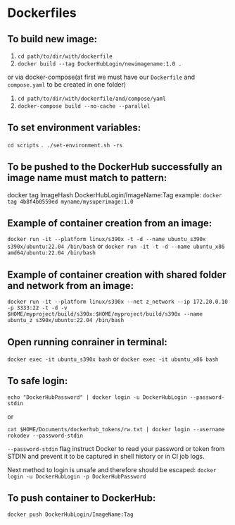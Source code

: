 # Dockerfiles

To build new image:
---------------------

 1. `cd path/to/dir/with/dockerfile`
 2. `docker build --tag DockerHubLogin/newimagename:1.0 .`

or via docker-compose(at first we must have our `Dockerfile` and `compose.yaml` to be created in one folder)
 1. `cd path/to/dir/with/dockerfile/and/compose/yaml`
 2. `docker-compose build --no-cache --parallel`

To set environment variables:
-----------------------------
`cd scripts`
`. ./set-environment.sh -rs`

To be pushed to the DockerHub successfully an image name must match to pattern:
--------------------------------------------------------------------------------

 docker tag ImageHash DockerHubLogin/ImageName:Tag
 example: `docker tag 4b8f4b0559ed myname/mysuperimage:1.0`

Example of container creation from an image:
--------------------------------------------

 `docker run -it --platform linux/s390x -t -d --name ubuntu_s390x s390x/ubuntu:22.04 /bin/bash`
or
 `docker run -it -t -d --name ubuntu_x86 amd64/ubuntu:22.04 /bin/bash`


Example of container creation with shared folder and network from an image:
--------------------------------------------
`docker run -it --platform linux/s390x --net z_network --ip 172.20.0.10 -p 3333:22 -t -d -v $HOME/myproject/build/s390x:$HOME/myproject/build/s390x --name ubuntu_z s390x/ubuntu:22.04 /bin/bash`


Open running conrainer in terminal:
-----------------------------------
 `docker exec -it ubuntu_s390x bash`
or
 `docker exec -it ubuntu_x86 bash`

To safe login:
---------------------

 `echo "DockerHubPassword" | docker login -u DockerHubLogin --password-stdin`

 or

 `cat $HOME/Documents/dockerhub_tokens/rw.txt | docker login --username rokodev --password-stdin`
 
 `--password-stdin` flag instruct Docker to read your password or token from STDIN and prevent it to be captured in shell history or in CI job logs.

 Next method to login is unsafe and therefore should be escaped:
  `docker login -u DockerHubLogin -p DockerHubPassword`

To push container to DockerHub:
------------------------------------------

 `docker push DockerHubLogin/ImageName:Tag`